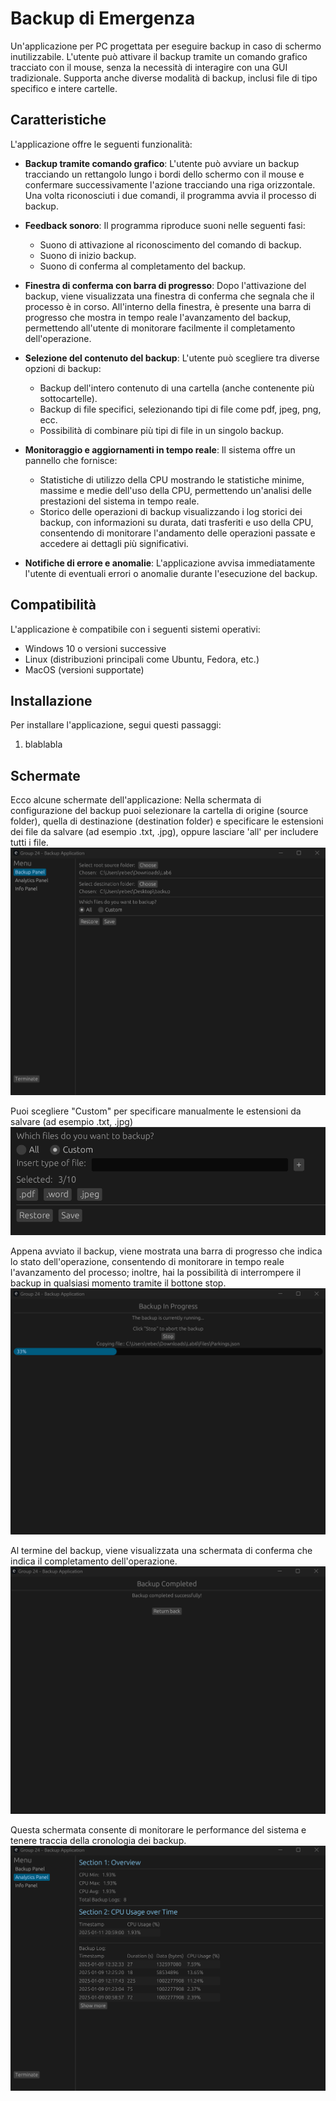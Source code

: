 # Backup di Emergenza
Un'applicazione per PC progettata per eseguire backup in caso di schermo inutilizzabile. 
L'utente può attivare il backup tramite un comando grafico tracciato con il mouse, senza la necessità di interagire con una GUI tradizionale.
Supporta anche diverse modalità di backup, inclusi file di tipo specifico e intere cartelle.

## Caratteristiche
L'applicazione offre le seguenti funzionalità:

- **Backup tramite comando grafico**: L'utente può avviare un backup tracciando un rettangolo lungo i bordi dello schermo con il mouse e confermare successivamente l'azione tracciando una riga orizzontale.
    Una volta riconosciuti i due comandi, il programma avvia il processo di backup.

- **Feedback sonoro**: Il programma riproduce suoni nelle seguenti fasi:
  - Suono di attivazione al riconoscimento del comando di backup.
  - Suono di inizio backup.
  - Suono di conferma al completamento del backup.

- **Finestra di conferma con barra di progresso**: Dopo l'attivazione del backup, viene visualizzata una finestra di conferma che segnala che il processo è in corso. All'interno della finestra, è presente una barra di progresso che mostra in tempo reale l'avanzamento del backup, permettendo all'utente di monitorare facilmente il completamento dell'operazione.

- **Selezione del contenuto del backup**: L'utente può scegliere tra diverse opzioni di backup:
  - Backup dell'intero contenuto di una cartella (anche contenente più sottocartelle).
  - Backup di file specifici, selezionando tipi di file come pdf, jpeg, png, ecc.
  - Possibilità di combinare più tipi di file in un singolo backup.

- **Monitoraggio e aggiornamenti in tempo reale**: Il sistema offre un pannello che fornisce:
  - Statistiche di utilizzo della CPU mostrando le statistiche minime, massime e medie dell'uso della CPU, permettendo un'analisi delle prestazioni del sistema in tempo reale.
  - Storico delle operazioni di backup visualizzando i log storici dei backup, con informazioni su durata, dati trasferiti e uso della CPU, consentendo di monitorare l'andamento delle operazioni passate e accedere ai dettagli più significativi.

- **Notifiche di errore e anomalie**: L'applicazione avvisa immediatamente l'utente di eventuali errori o anomalie durante l'esecuzione del backup.

## Compatibilità
L'applicazione è compatibile con i seguenti sistemi operativi:
- Windows 10 o versioni successive
- Linux (distribuzioni principali come Ubuntu, Fedora, etc.)
- MacOS (versioni supportate)

## Installazione
Per installare l'applicazione, segui questi passaggi:
1. blablabla

## Schermate
Ecco alcune schermate dell'applicazione:
Nella schermata di configurazione del backup puoi selezionare la cartella di origine (source folder), quella di destinazione (destination folder) e specificare le estensioni dei file da salvare (ad esempio .txt, .jpg), oppure lasciare 'all' per includere tutti i file.
![Backup_Panel](images/backuppanel.png)

Puoi scegliere "Custom" per specificare manualmente le estensioni da salvare (ad esempio .txt, .jpg)
![Configuration](images/customFiles.png)

Appena avviato il backup, viene mostrata una barra di progresso che indica lo stato dell'operazione, consentendo di monitorare in tempo reale l'avanzamento del processo; inoltre, hai la possibilità di interrompere il backup in qualsiasi momento tramite il bottone stop.
![Backup_Progress](images/backupProgress.png)

Al termine del backup, viene visualizzata una schermata di conferma che indica il completamento dell'operazione.
![Backup_Completed](images/backupCompleted.png)

Questa schermata consente di monitorare le performance del sistema e tenere traccia della cronologia dei backup.
![Analytics](images/analyticsPanel.png)





